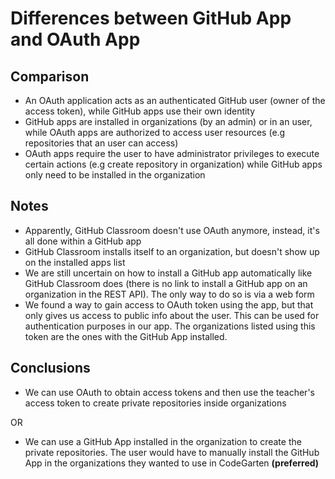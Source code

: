 # Differences between GitHub App and OAuth App

## Comparison
* An OAuth application acts as an authenticated GitHub user (owner of the access token), while GitHub apps use their own identity
* GitHub apps are installed in organizations (by an admin) or in an user, while OAuth apps are authorized to access user resources (e.g repositories that an user can access)
* OAuth apps require the user to have administrator privileges to execute certain actions (e.g create repository in organization) while GitHub apps only need to be installed in the organization

## Notes

* Apparently, GitHub Classroom doesn't use OAuth anymore, instead, it's all done within a GitHub app
* GitHub Classroom installs itself to an organization, but doesn't show up on the installed apps list
* We are still uncertain on how to install a GitHub app automatically like GitHub Classroom does (there is no link to install a GitHub app on an organization in the REST API). The only way to do so is via a web form
* We found a way to gain access to OAuth token using the app, but that only gives us access to public info about the user. This can be used for authentication purposes in our app. The organizations listed using this token are the ones with the GitHub App installed.

## Conclusions

* We can use OAuth to obtain access tokens and then use the teacher's access token to create private repositories inside organizations

OR

* We can use a GitHub App installed in the organization to create the private repositories. The user would have to manually install the GitHub App in the organizations they wanted to use in CodeGarten **(preferred)**
